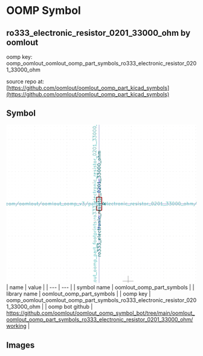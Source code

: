 # OOMP Symbol  
## ro333_electronic_resistor_0201_33000_ohm  by oomlout  
  
oomp key: oomp_oomlout_oomlout_oomp_part_symbols_ro333_electronic_resistor_0201_33000_ohm  
  
source repo at: [https://github.com/oomlout/oomlout_oomp_part_kicad_symbols](https://github.com/oomlout/oomlout_oomp_part_kicad_symbols)  
## Symbol  
  
[![working.png](working_600.png)](working.png)  
| name | value | 
| --- | --- | 
| symbol name | oomlout_oomp_part_symbols | 
| library name | oomlout_oomp_part_symbols | 
| oomp key | oomp_oomlout_oomlout_oomp_part_symbols_ro333_electronic_resistor_0201_33000_ohm | 
| oomp bot github | https://github.com/oomlout/oomlout_oomp_symbol_bot/tree/main/oomlout_oomlout_oomp_part_symbols_ro333_electronic_resistor_0201_33000_ohm/working | 
## Images  
